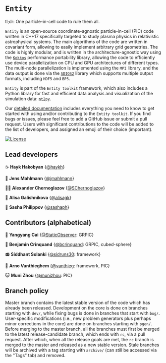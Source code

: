 # `Entity` 

tl;dr: One particle-in-cell code to rule them all. 

`Entity` is an open-source coordinate-agnostic particle-in-cell (PIC) code written in C++17 specifically targeted to study plasma physics in relativistic astrophysical systems. The main algorithms of the code are written in covariant form, allowing to easily implement arbitrary grid geometries. The code is highly modular, and is written in the architecture-agnostic way using the [`Kokkos`](https://kokkos.org/kokkos-core-wiki/) performance portability library, allowing the code to efficiently use device parallelization on CPU and GPU architectures of different types. The multi-node parallelization is implemented using the `MPI` library, and the data output is done via the [`ADIOS2`](https://github.com/ornladios/ADIOS2) library which supports multiple output formats, including `HDF5` and `BP5`.

`Entity` is part of the `Entity toolkit` framework, which also includes a Python library for fast and efficient data analysis and visualization of the simulation data: [`nt2py`](https://pypi.org/project/nt2py/).

Our [detailed documentation](https://entity-toolkit.github.io/) includes everything you need to know to get started with using and/or contributing to the `Entity toolkit`. If you find bugs or issues, please feel free to add a GitHub issue or submit a pull request. Users with significant contributions to the code will be added to the list of developers, and assigned an emoji of their choice (important).

[![License](https://img.shields.io/badge/License-BSD%203--Clause-blue.svg)](https://opensource.org/licenses/BSD-3-Clause)

## Lead developers

☕ __Hayk Hakobyan__ {[@haykh](https://github.com/haykh)}

🥔 __Jens Mahlmann__ {[@jmahlmann](https://github.com/jmahlmann)}

💁‍♂️ __Alexander Chernoglazov__ {[@SChernoglazov](https://github.com/SChernoglazov)}

🧋 __Alisa Galishnikova__ {[@alisagk](https://github.com/alisagk)}

🐬 __Sasha Philippov__ {[@sashaph](https://github.com/sashaph)}

## Contributors (alphabetical)

👀 __Yangyang Cai__ {[@StaticObserver](https://github.com/StaticObserver): GRPIC}

🍵 __Benjamin Crinquand__ {[@bcrinquand](https://github.com/bcrinquand): GRPIC, cubed-sphere}

:radio: __Siddhant Solanki__ {[@sidruns30](https://github.com/sidruns30): framework}

🤷 __Arno Vanthieghem__ {[@vanthieg](https://github.com/vanthieg): framework, PIC}

😺 __Muni Zhou__ {[@munizhou](https://github.com/munizhou): PIC}

## Branch policy

Master branch contains the latest stable version of the code which has already been released. Development on the core is done on branches starting with `dev/`, while fixing bugs is done in branches that start with `bug/`. User-specific modifications (i.e., new problem generators plus perhaps minor corrections in the core) are done on branches starting with `pgen/`. Before merging to the master branch, all the branches must first be merged to the latest release-candidate branch, which ends with `rc`, via a pull request. After which, when all the release goals are met, the `rc` branch is merged to the master and released as a new stable version. Stale branches will be archived with a tag starting with `archive/` (can still be accessed via the "Tags" tab) and removed.
